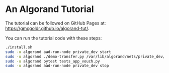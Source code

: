 # An Algorand Tutorial

The tutorial can be followed on GitHub Pages at:
<https://gmcgoldr.github.io/algorand-tut/>.

You can run the tutorial code with these steps:

```bash
./install.sh
sudo -u algorand aad-run-node private_dev start
sudo -u algorand ./demo-transfer.py /var/lib/algorand/nets/private_dev/Primary
sudo -u algorand pytest tests_app_vouch.py
sudo -u algorand aad-run-node private_dev stop
```

